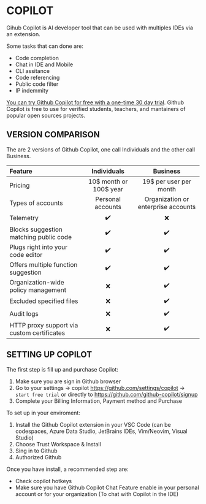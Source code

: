 # COPILOT

Gihub Copilot is AI developer tool that can be used with multiples IDEs via an extension.

Some tasks that can done are:
- Code completion
- Chat in IDE and Mobile
- CLI assitance
- Code referencing
- Public code filter
- IP indemmity

<ins>You can try Github Copilot for free with a one-time 30 day trial</ins>. Github Copilot is free to use for verified students, teachers, and mantainers of popular open sources projects.

## VERSION COMPARISON

The are 2 versions of Github Copilot, one call Individuals and the other call Business.

| Feature | Individuals | Business |
| :--- | :---: | :---: |
| Pricing | 10$ month or 100$ year | 19$ per user per month |
| Types of accounts | Personal accounts | Organization or enterprise accounts |
| Telemetry | :heavy_check_mark: | :x: |
| Blocks suggestion matching public code | :heavy_check_mark: | :heavy_check_mark: |
| Plugs right into your code editor | :heavy_check_mark: | :heavy_check_mark: |
| Offers multiple function suggestion | :heavy_check_mark: | :heavy_check_mark: |
| Organization-wide policy management | :x: | :heavy_check_mark: |
| Excluded specified files | :x: | :heavy_check_mark: |
| Audit logs | :x: | :heavy_check_mark: |
| HTTP proxy support via custom certificates | :x: | :heavy_check_mark: |

## SETTING UP COPILOT

The first step is fill up and purchase Copilot:
1. Make sure you are sign in Github browser
2. Go to your settings -> copilot https://github.com/settings/copilot -> `start free trial` or directly to https://github.com/github-copilot/signup
3. Complete your Billing Information, Payment method and Purchase

To set up in your enviroment:
1. Install the Github Copilot extension in your VSC Code (can be codespaces, Azure Data Studio, JetBrains IDEs, Vim/Neovim, Visual Studio)
2. Choose Trust Workspace & Install
3. Sing in to Github
4. Authorized Github

Once you have install, a recommended step are:
- Check copilot hotkeys
- Make sure you have Github Copilot Chat Feature enable in your personal account or for your organization (To chat with Copilot in the IDE)